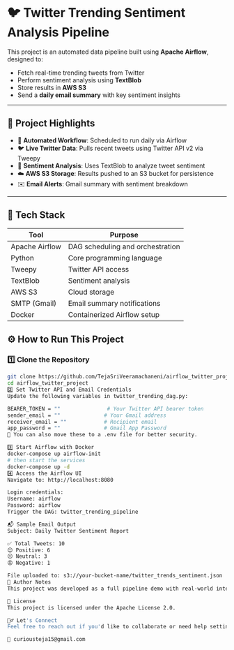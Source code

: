 # 🐦 Twitter Trending Sentiment Analysis Pipeline

This project is an automated data pipeline built using **Apache Airflow**, designed to:

- Fetch real-time trending tweets from Twitter
- Perform sentiment analysis using **TextBlob**
- Store results in **AWS S3**
- Send a **daily email summary** with key sentiment insights

---

## 🚀 Project Highlights

- 🔁 **Automated Workflow**: Scheduled to run daily via Airflow
- 🐦 **Live Twitter Data**: Pulls recent tweets using Twitter API v2 via Tweepy
- 💬 **Sentiment Analysis**: Uses TextBlob to analyze tweet sentiment
- ☁️ **AWS S3 Storage**: Results pushed to an S3 bucket for persistence
- ✉️ **Email Alerts**: Gmail summary with sentiment breakdown

---

## 🧰 Tech Stack

| Tool           | Purpose                          |
|----------------|----------------------------------|
| Apache Airflow | DAG scheduling and orchestration |
| Python         | Core programming language        |
| Tweepy         | Twitter API access               |
| TextBlob       | Sentiment analysis               |
| AWS S3         | Cloud storage                    |
| SMTP (Gmail)   | Email summary notifications      |
| Docker         | Containerized Airflow setup      |

## ⚙️ How to Run This Project

### 1️⃣ Clone the Repository

```bash
git clone https://github.com/TejaSriVeeramachaneni/airflow_twitter_project.git
cd airflow_twitter_project
2️⃣ Set Twitter API and Email Credentials
Update the following variables in twitter_trending_dag.py:

BEARER_TOKEN = ""               # Your Twitter API bearer token
sender_email = ""              # Your Gmail address
receiver_email = ""            # Recipient email
app_password = ""              # Gmail App Password
📌 You can also move these to a .env file for better security.

3️⃣ Start Airflow with Docker
docker-compose up airflow-init
# then start the services
docker-compose up -d
4️⃣ Access the Airflow UI
Navigate to: http://localhost:8080

Login credentials:
Username: airflow
Password: airflow
Trigger the DAG: twitter_trending_pipeline

📬 Sample Email Output
Subject: Daily Twitter Sentiment Report

✅ Total Tweets: 10  
😊 Positive: 6  
😐 Neutral: 3  
😡 Negative: 1  

File uploaded to: s3://your-bucket-name/twitter_trends_sentiment.json
🧠 Author Notes
This project was developed as a full pipeline demo with real-world integrations, built entirely from scratch using Docker + Airflow. Every part — from API integration to cloud upload and alerts — was designed hands-on for learning and production-ready workflows.

📄 License
This project is licensed under the Apache License 2.0.

🙋‍♂️ Let's Connect
Feel free to reach out if you'd like to collaborate or need help setting this up for your own use case!

💌 curiousteja15@gmail.com
